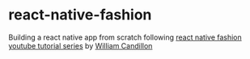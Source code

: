 # react-native-fashion
Building a react native app from scratch following [react native fashion youtube tutorial series](https://www.youtube.com/watch?v=MqRnpUC4czs&list=PLkOyNuxGl9jyhndcnbFcgNM81fZak7Rbw) by [William Candillon](https://github.com/wcandillon)

